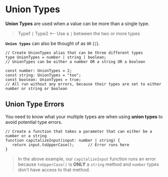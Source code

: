 # Union Types

**Union Types** are used when a value can be more than a single type.

> Type1 `|` Type2 <-- Use a `|` between the two or more types

**`Union types`** can also be thought of as `OR` (`|`).

```
// Create UnionTypes alias that can be three different types
type UnionTypes = number | string | boolean;
// UnionTypes can be either a number OR a string OR a boolean

const number: UnionTypes = 2;
const string: UnionTypes = "too";
const boolean: UnionTypes = true;
// All run without any errors, because their types are set to either number or string or boolean
```

## Union Type Errors

You need to know what your multiple types are when using **union types** to avoid potential type errors.

```
// Create a function that takes a parameter that can either be a number or a string
function capitalizeInput(input: number | string) {
   return input.toUpperCase();      // Error runs here
}
```

> In the above example, our `capitalizeInput` function runs an error because `toUpperCase()` is **ONLY** a `string` method and `number` types don't have access to that method.